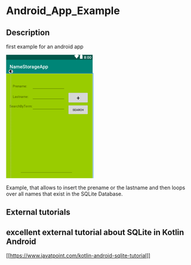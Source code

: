 # Android_App_Example

## Description
first example for an android app 

![alt text](https://github.com/nthomasCUBE/Android_App_Example/blob/master/Figure1b.png)

Example, that allows to insert the prename or the lastname
and then loops over all names that exist in the SQLite Database.

## External tutorials

## excellent external tutorial about SQLite in Kotlin Android
[[https://www.javatpoint.com/kotlin-android-sqlite-tutorial]]
